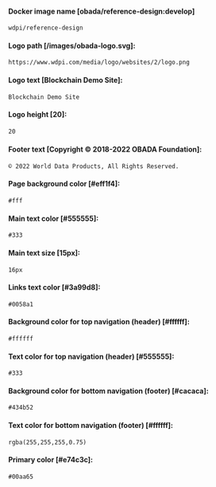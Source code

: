 #### Docker image name [obada/reference-design:develop]
```
wdpi/reference-design
```
#### Logo path [/images/obada-logo.svg]:
```
https://www.wdpi.com/media/logo/websites/2/logo.png
```
#### Logo text [Blockchain Demo Site]:
```
Blockchain Demo Site
```

#### Logo height [20]:
```sh
20
```

#### Footer text [Copyright © 2018-2022 OBADA Foundation]:
```
© 2022 World Data Products, All Rights Reserved.
```
#### Page background color [#eff1f4]:
```
#fff
```
#### Main text color [#555555]:
```
#333
```
#### Main text size [15px]:
```
16px
```
#### Links text color [#3a99d8]:
```
#0058a1
```
#### Background color for top navigation (header) [#ffffff]:
```
#ffffff
```
#### Text color for top navigation (header) [#555555]:
```
#333
```
#### Background color for bottom navigation (footer) [#cacaca]:
```
#434b52
```
#### Text color for bottom navigation (footer) [#ffffff]:
```
rgba(255,255,255,0.75)
```
#### Primary color [#e74c3c]:
```
#00aa65
```
